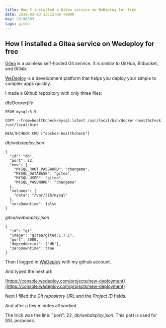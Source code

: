 ```yaml
---
title: How I installed a Gitea service on WeDeploy for free
date: 2019-03-03 13:15:09 +0000
key: 20190303
tags: gitea
---
```


## How I installed a Gitea service on Wedeploy for free

[Gitea](https://gitea.io/) is a painless self-hosted Git service. It is similar to GitHub, Bitbucket, and Gitlab.

[WeDeploy](https://wedeploy.com/) is a development platform that helps you deploy your simple to complex apps quickly.

I made a Github repository with only three files:

*db/Dockerfile*

```
FROM mysql:5.5

COPY --from=healthcheck/mysql:latest /usr/local/bin/docker-healthcheck /usr/local/bin/

HEALTHCHECK CMD ["docker-healthcheck"]
```

*db/webdeploy.json*

```
{
  "id": "db",
  "port": 22,
  "env": {
    "MYSQL_ROOT_PASSWORD": "changeme",
    "MYSQL_DATABASE": "gitea",
    "MYSQL_USER": "gitea",
    "MYSQL_PASSWORD": "changeme"    
  },
  "volumes": {
    "data": "/var/lib/mysql"
  },
  "zeroDowntime": false
}
```

*gitea/webdeploy.json*

```
{
  "id": "gt",
  "image": "gitea/gitea:1.7.1",
  "port": 3000,
  "dependencies": ["db"],
  "zeroDowntime": true
}
```

Then I logged in [WeDeploy](https://console.wedeploy.com/login) with my github account.

And typed the next url:

[https://console.wedeploy.com/projects/new-deployment](https://console.wedeploy.com/projects/new-deployment)

Next I filled the *Git repository URL* and the *Project ID* fields.

And after a few minutes all worked.

The trick was the line:  "port": 22, *db/webdeploy.json*. This port is used for SSL porposes.

